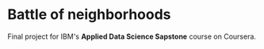# Battle of neighborhoods
Final project for IBM's **Applied Data Science Sapstone** course on Coursera. 
